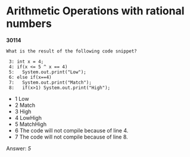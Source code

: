 Arithmetic Operations with rational numbers
===========================================
**30114**
```
What is the result of the following code snippet? 
 
 3: int x = 4; 
 4: if(x <= 5 ^ x == 4) 
 5:   System.out.print("Low"); 
 6: else if(x==4)  
 7:   System.out.print("Match"); 
 8:   if(x>1) System.out.print("High");
```


- 1 Low
- 2 Match
- 3 High
- 4 LowHigh
- 5 MatchHigh
- 6 The code will not compile because of line 4.
- 7 The code will not compile because of line 8.

Answer: *5*

